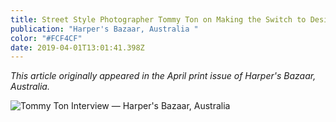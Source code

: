 ```yaml
---
title: Street Style Photographer Tommy Ton on Making the Switch to Design
publication: "Harper's Bazaar, Australia "
color: "#FCF4CF"
date: 2019-04-01T13:01:41.398Z
---
```

*This article originally appeared in the April print issue of Harper's Bazaar, Australia.* 

![](/uploads/harpers_bazaar_tommy_ton.jpg "Tommy Ton Interview — Harper's Bazaar, Australia ")